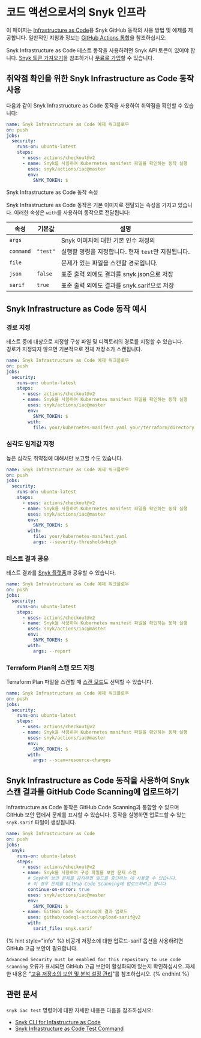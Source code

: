 # 코드 액션으로서의 Snyk 인프라

이 페이지는 [Infrastructure as Code](https://github.com/snyk/actions/tree/master/iac)용 Snyk GitHub 동작의 사용 방법 및 예제를 제공합니다. 일반적인 지침과 정보는 [GitHub Actions 통합](https://docs.snyk.io/integrations/ci-cd-integrations/github-actions-integration)을 참조하십시오.

Snyk Infrastructure as Code 테스트 동작을 사용하려면 Snyk API 토큰이 있어야 합니다. [Snyk 토큰 가져오기](https://docs.snyk.io/integrations/ci-cd-integrations/github-actions-integration#getting-your-snyk-token)을 참조하거나 [무료로 가입](https://snyk.io/login)할 수 있습니다.

## 취약점 확인을 위한 Snyk Infrastructure as Code 동작 사용

다음과 같이 Snyk Infrastructure as Code 동작을 사용하여 취약점을 확인할 수 있습니다:

```yaml
name: Snyk Infrastructure as Code 예제 워크플로우
on: push
jobs:
  security:
    runs-on: ubuntu-latest
    steps:
      - uses: actions/checkout@v2
      - name: Snyk를 사용하여 Kubernetes manifest 파일을 확인하는 동작 실행
        uses: snyk/actions/iac@master
        env:
          SNYK_TOKEN: $
```

Snyk Infrastructure as Code 동작 속성

Snyk Infrastructure as Code 동작은 기본 이미지로 전달되는 속성을 가지고 있습니다. 이러한 속성은 `with`를 사용하여 동작으로 전달됩니다:

| 속성        | 기본값      | 설명                               |
| --------- | -------- | -------------------------------- |
| `args`    |          | Snyk 이미지에 대한 기본 인수 재정의           |
| `command` | `"test"` | 실행할 명령을 지정합니다. 현재 `test`만 지원됩니다. |
| `file`    |          | 문제가 있는 파일을 스캔할 경로입니다.            |
| `json`    | `false`  | 표준 출력 외에도 결과를 snyk.json으로 저장     |
| `sarif`   | `true`   | 표준 출력 외에도 결과를 snyk.sarif으로 저장    |

## Snyk Infrastructure as Code 동작 예시

### 경로 지정

테스트 중에 대상으로 지정할 구성 파일 및 디렉토리의 경로를 지정할 수 있습니다.\
경로가 지정되지 않으면 기본적으로 전체 저장소가 스캔됩니다.

```yaml
name: Snyk Infrastructure as Code 예제 워크플로우
on: push
jobs:
  security:
    runs-on: ubuntu-latest
    steps:
      - uses: actions/checkout@v2
      - name: Snyk을 사용하여 Kubernetes manifest 파일을 확인하는 동작 실행
        uses: snyk/actions/iac@master
        env:
          SNYK_TOKEN: $
        with:
          file: your/kubernetes-manifest.yaml your/terraform/directory
```

### 심각도 임계값 지정

높은 심각도 취약점에 대해서만 보고할 수도 있습니다.

```yaml
name: Snyk Infrastructure as Code 예제 워크플로우
on: push
jobs:
  security:
    runs-on: ubuntu-latest
    steps:
      - uses: actions/checkout@v2
      - name: Snyk을 사용하여 Kubernetes manifest 파일을 확인하는 동작 실행
        uses: snyk/actions/iac@master
        env:
          SNYK_TOKEN: $
        with:
          file: your/kubernetes-manifest.yaml
          args: --severity-threshold=high
```

### 테스트 결과 공유

테스트 결과를 [Snyk 플랫폼](https://docs.snyk.io/products/snyk-infrastructure-as-code/share-cli-results-with-the-snyk-web-ui)과 공유할 수 있습니다.

```yaml
name: Snyk Infrastructure as Code 예제 워크플로우
on: push
jobs:
  security:
    runs-on: ubuntu-latest
    steps:
      - uses: actions/checkout@v2
      - name: Snyk을 사용하여 Kubernetes manifest 파일을 확인하는 동작 실행
        uses: snyk/actions/iac@master
        env:
          SNYK_TOKEN: $
        with:
          args: --report
```

### Terraform Plan의 스캔 모드 지정

Terraform Plan 파일을 스캔할 때 [스캔 모드](https://docs.snyk.io/products/snyk-infrastructure-as-code/snyk-cli-for-infrastructure-as-code/test-your-terraform-files-with-the-cli-tool#terraform-plan)도 선택할 수 있습니다.

```yaml
name: Snyk Infrastructure as Code 예제 워크플로우
on: push
jobs:
  security:
    runs-on: ubuntu-latest
    steps:
      - uses: actions/checkout@v2
      - name: Snyk을 사용하여 Kubernetes manifest 파일을 확인하는 동작 실행
        uses: snyk/actions/iac@master
        env:
          SNYK_TOKEN: $
        with:
          args: --scan=resource-changes
```

## Snyk Infrastructure as Code 동작을 사용하여 Snyk 스캔 결과를 GitHub Code Scanning에 업로드하기

Infrastructure as Code 동작은 GitHub Code Scanning과 통합할 수 있으며 GitHub 보안 탭에서 문제를 표시할 수 있습니다. 동작을 실행하면 업로드할 수 있는 `snyk.sarif` 파일이 생성됩니다.

```yaml
name: Snyk Infrastructure as Code
on: push
jobs:
  snyk:
    runs-on: ubuntu-latest
    steps:
      - uses: actions/checkout@v2
      - name: Snyk을 사용하여 구성 파일을 보안 문제 스캔
        # Snyk이 보안 문제를 감지하면 빌드를 중단하는 데 사용할 수 있습니다.
        # 이 경우 문제를 GitHub Code Scanning에 업로드하려고 합니다
        continue-on-error: true
        uses: snyk/actions/iac@master
        env:
          SNYK_TOKEN: $
      - name: GitHub Code Scanning에 결과 업로드
        uses: github/codeql-action/upload-sarif@v2
        with:
          sarif_file: snyk.sarif
```

{% hint style="info" %}
비공개 저장소에 대한 업로드-sarif 옵션을 사용하려면 GitHub 고급 보안이 필요합니다.

`Advanced Security must be enabled for this repository to use code scanning` 오류가 표시되면 GitHub 고급 보안이 활성화되어 있는지 확인하십시오. 자세한 내용은 "[고유 저장소의 보안 및 분석 설정 관리](https://docs.github.com/en/repositories/managing-your-repositorys-settings-and-features/enabling-features-for-your-repository/managing-security-and-analysis-settings-for-your-repository)"를 참조하십시오.
{% endhint %}

## 관련 문서

`snyk iac test` 명령어에 대한 자세한 내용은 다음을 참조하십시오:

* [Snyk CLI for Infastructure as Code](https://docs.snyk.io/products/snyk-infrastructure-as-code/snyk-cli-for-infrastructure-as-code)
* [Snyk Infrastructure as Code Test Command](https://docs.snyk.io/snyk-cli/commands/iac-test)
